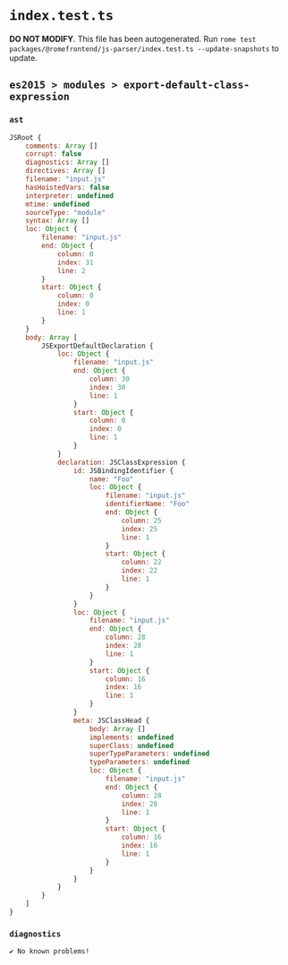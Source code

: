 # `index.test.ts`

**DO NOT MODIFY**. This file has been autogenerated. Run `rome test packages/@romefrontend/js-parser/index.test.ts --update-snapshots` to update.

## `es2015 > modules > export-default-class-expression`

### `ast`

```javascript
JSRoot {
	comments: Array []
	corrupt: false
	diagnostics: Array []
	directives: Array []
	filename: "input.js"
	hasHoistedVars: false
	interpreter: undefined
	mtime: undefined
	sourceType: "module"
	syntax: Array []
	loc: Object {
		filename: "input.js"
		end: Object {
			column: 0
			index: 31
			line: 2
		}
		start: Object {
			column: 0
			index: 0
			line: 1
		}
	}
	body: Array [
		JSExportDefaultDeclaration {
			loc: Object {
				filename: "input.js"
				end: Object {
					column: 30
					index: 30
					line: 1
				}
				start: Object {
					column: 0
					index: 0
					line: 1
				}
			}
			declaration: JSClassExpression {
				id: JSBindingIdentifier {
					name: "Foo"
					loc: Object {
						filename: "input.js"
						identifierName: "Foo"
						end: Object {
							column: 25
							index: 25
							line: 1
						}
						start: Object {
							column: 22
							index: 22
							line: 1
						}
					}
				}
				loc: Object {
					filename: "input.js"
					end: Object {
						column: 28
						index: 28
						line: 1
					}
					start: Object {
						column: 16
						index: 16
						line: 1
					}
				}
				meta: JSClassHead {
					body: Array []
					implements: undefined
					superClass: undefined
					superTypeParameters: undefined
					typeParameters: undefined
					loc: Object {
						filename: "input.js"
						end: Object {
							column: 28
							index: 28
							line: 1
						}
						start: Object {
							column: 16
							index: 16
							line: 1
						}
					}
				}
			}
		}
	]
}
```

### `diagnostics`

```
✔ No known problems!

```
